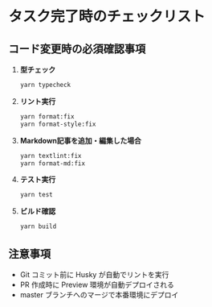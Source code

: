 # タスク完了時のチェックリスト

## コード変更時の必須確認事項

1. **型チェック**

   ```sh
   yarn typecheck
   ```

2. **リント実行**

   ```sh
   yarn format:fix
   yarn format-style:fix
   ```

3. **Markdown記事を追加・編集した場合**

   ```sh
   yarn textlint:fix
   yarn format-md:fix
   ```

4. **テスト実行**

   ```sh
   yarn test
   ```

5. **ビルド確認**

   ```sh
   yarn build
   ```

## 注意事項

- Git コミット前に Husky が自動でリントを実行
- PR 作成時に Preview 環境が自動デプロイされる
- master ブランチへのマージで本番環境にデプロイ
